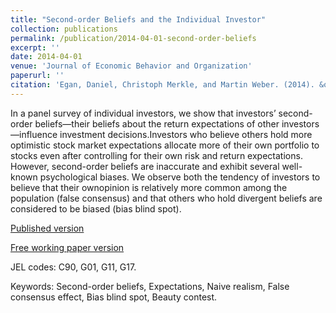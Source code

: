 ```yaml
---
title: "Second-order Beliefs and the Individual Investor"
collection: publications
permalink: /publication/2014-04-01-second-order-beliefs
excerpt: ''
date: 2014-04-01
venue: 'Journal of Economic Behavior and Organization'
paperurl: ''
citation: 'Egan, Daniel, Christoph Merkle, and Martin Weber. (2014). &quot;Second-order Beliefs and the Individual Investor.&quot; <i>Journal of Economic Behavior and Organization</i>. 107B, 652-666.'
---
```

In a panel survey of individual investors, we show that investors’ second-order beliefs—their beliefs about the return expectations of other investors—influence investment decisions.Investors who believe others hold more optimistic stock market expectations allocate more of their own portfolio to stocks even after controlling for their own risk and return expectations. However, second-order beliefs are inaccurate and exhibit several well-known psychological biases. We observe both the tendency of investors to believe that their ownopinion is relatively more common among the population (false consensus) and that others who hold divergent beliefs are considered to be biased (bias blind spot).

[Published version](https://doi.org/10.1016/j.jebo.2014.04.001)

[Free working paper version](http://dx.doi.org/10.2139/ssrn.1571238)

JEL codes: C90, G01, G11, G17.

Keywords: Second-order beliefs, Expectations, Naive realism, False consensus effect, Bias blind spot, Beauty contest.
